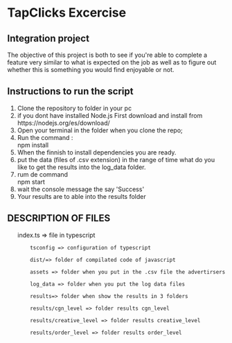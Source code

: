 <h1>TapClicks Excercise </h1>
<h2> Integration project </h2>

<p>
    The objective of this project is both to see if you're able to complete a feature very similar to
    what is expected on the job as well as to figure out whether this is something you would find
    enjoyable or not.
</p>

<h2>Instructions to run the script</h2>
<ol>
    <li>Clone the repository to folder in your pc </li>
    <li>if you dont have installed Node.js First download and install from <br>
        https://nodejs.org/es/download/</li>
    <li>Open your terminal in the folder when you clone the repo;</li>
    <li>Run the command : <br> npm install </li>
    <li> When the finnish to install dependencies you are ready.</li>
    <li>put the data (files of .csv extension) in the range of time what do you like to get the results into the
        log_data folder.</li>
    <li>rum de command <br> npm start</li>
    <li> wait the console message the say 'Success'</li>
    <li> Your results are to able into the results folder</li>
</ol>

<h2>
    DESCRIPTION OF FILES
</h2>
<ol>
        index.ts => file in typescript         
        
        tsconfig => configuration of typescript
        
        dist/=> folder of compilated code of javascript  
        
        assets => folder when you put in the .csv file the advertirsers  
        
        log_data => folder when you put the log data files  
        
        results=> folder when show the results in 3 folders  
        
        results/cgn_level => folder results cgn_level 
        
        results/creative_level => folder results creative_level 
        
        results/order_level => folder results order_level
   
</ol>
